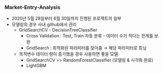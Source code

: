 ### Market-Entry-Analysis
* 2020년 5월 28일부터 6월 30일까지 진행된 프로젝트의 일부
* 모델링의 경우 사내 github에서 관리
  * GridSearchCV - DecisionTreeClassifier
      * Cross Validation : Test, Train 자동 분류 - 데이터 수가 적다는 한계를 보완 
      * GridSearch : 최적화된 파라미터를 찾아줌 → 해당 파라미터로 튜닝
  * 목적변수 데이터 량이 증가했을 경우 사용하면 좋을 모델
    - GridSearchCV >> RandomForestClassifier (모델링 & 시각화 완료)
    - LightGBM
